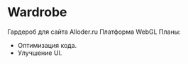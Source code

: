 # Wardrobe
Гардероб для сайта Alloder.ru
Платформа WebGL
Планы:
- Оптимизация кода.
- Улучшение UI.

